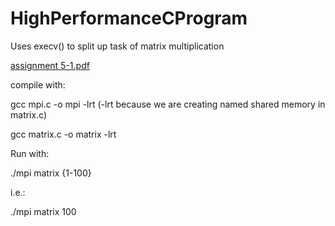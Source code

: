 # HighPerformanceCProgram
Uses execv() to split up task of matrix multiplication

[assignment 5-1.pdf](https://github.com/JackWalton1/HighPerformanceCProgram/files/8188999/assignment.5-1.pdf)

compile with:

gcc mpi.c -o mpi -lrt (-lrt because we are creating named shared memory in matrix.c)

gcc matrix.c -o matrix -lrt


Run with:

./mpi matrix {1-100}

i.e.:

./mpi matrix 100
